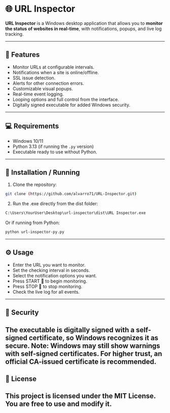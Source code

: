 # 🌐 URL Inspector

**URL Inspector** is a Windows desktop application that allows you to **monitor the status of websites in real-time**, with notifications, popups, and live log tracking.

---
## 🔹 Features
- Monitor URLs at configurable intervals.
- Notifications when a site is online/offline.
- SSL issue detection.
- Alerts for other connection errors.
- Customizable visual popups.
- Real-time event logging.
- Looping options and full control from the interface.
- Digitally signed executable for added Windows security.
---
## 💻 Requirements
- Windows 10/11
- Python 3.13 (if running the `.py` version)
- Executable ready to use without Python.
---
## 🚀 Installation / Running
1. Clone the repository:

```bash
git clone (https://github.com/alvarro71/URL-Inspector.git)
```

2. Run the .exe directly from the dist folder:

```bash
C:\Users\YourUser\Desktop\url-inspector\dist\URL Inspector.exe
```

Or if running from Python:

```bash
python url-inspector-py.py
```
---
## ⚙️ Usage

- Enter the URL you want to monitor.
- Set the checking interval in seconds.
- Select the notification options you want.
- Press START 🚀 to begin monitoring.
- Press STOP 🛑 to stop monitoring.
- Check the live log for all events.
---
## 🔐 Security
The executable is digitally signed with a self-signed certificate, so Windows recognizes it as secure.
Note: Windows may still show warnings with self-signed certificates. For higher trust, an official CA-issued certificate is recommended.
---
## 📄 License
This project is licensed under the MIT License. You are free to use and modify it.
---